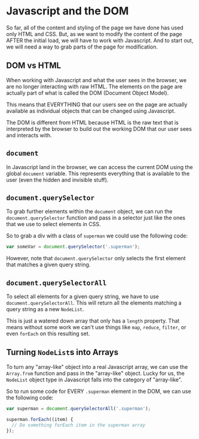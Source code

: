 # Javascript and the DOM

So far, all of the content and styling of the page we have done has used only HTML and CSS.
But, as we want to modify the content of the page AFTER the initial load, we will have to work with Javascript.
And to start out, we will need a way to grab parts of the page for modification.

## DOM vs HTML

When working with Javascript and what the user sees in the browser, we are no longer interacting with raw HTML.
The elements on the page are actually part of what is called the DOM (Document Object Model).

This means that EVERYTHING that our users see on the page are actually available as individual objects that can be changed using Javascript.

The DOM is different from HTML because HTML is the raw text that is interpreted by the browser to build out the working DOM that our user sees and interacts with.

## `document`

In Javascript land in the browser, we can access the current DOM using the global `document` variable.
This represents everything that is available to the user (even the hidden and invisible stuff).

## `document.querySelector`

To grab further elements within the `document` object, we can run the `document.querySelector` function and pass in a selector just like the ones that we use to select elements in CSS.

So to grab a div with a class of `superman` we could use the following code:

```js
var someVar = document.querySelector('.superman');
```

However, note that `document.querySelector` only selects the first element that matches a given query string.

## `document.querySelectorAll`

To select all elements for a given query string, we have to use `document.querySelectorAll`.
This will return all the elements matching a query string as a new `NodeList`.

This is just a watered down array that only has a `length` property.
That means without some work we can't use things like `map`, `reduce`, `filter`, or even `forEach` on this resulting set.

## Turning `NodeList`s into Arrays

To turn any "array-like" object into a real Javascript array, we can use the `Array.from` function and pass in the "array-like" object.
Lucky for us, the `NodeList` object type in Javascript falls into the category of "array-like".

So to run some code for EVERY `.superman` element in the DOM, we can use the following code:

```js
var superman = document.querySelectorAll('.superman');

superman.forEach((item) {
  // Do something forEach item in the superman array
});
```

